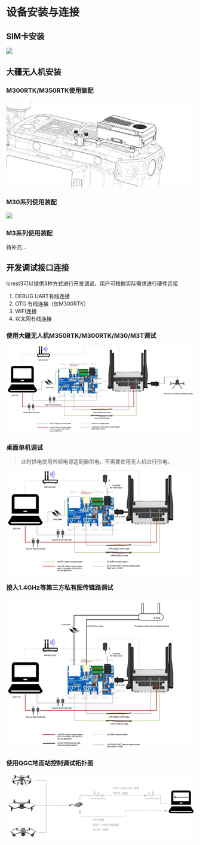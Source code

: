 # 设备安装与连接

## SIM卡安装

![](images/SIM.jpg)
## 大疆无人机安装

### M300RTK/M350RTK使用装配

![M300%20M350](../images/M300%20M350.jpg)



### M30系列使用装配

![](images/M30.jpg)



### M3系列使用装配
待补充...




## 开发调试接口连接
Icrest3可以提供3种方式进行开发调试，用户可根据实际需求进行硬件连接
1. DEBUG UART有线连接
2. OTG 有线连接（仅M300RTK）
3. WIFI连接
4. 以太网有线连接

### 使用大疆无人机M350RTK/M300RTK/M30/M3T调试

![使用大疆无人机M350RTK:M300RTK:M30:M3T调试 ](../images/%E4%BD%BF%E7%94%A8%E5%A4%A7%E7%96%86%E6%97%A0%E4%BA%BA%E6%9C%BAM350RTK:M300RTK:M30:M3T%E8%B0%83%E8%AF%95%20.jpg)

### 桌面单机调试

> 此时供电使用外部电源适配器供电，不需要使用无人机进行供电。

![桌面单机调试](../images/%E6%A1%8C%E9%9D%A2%E5%8D%95%E6%9C%BA%E8%B0%83%E8%AF%95.jpg)

### 接入1.4GHz等第三方私有图传链路调试

![接入1.4GHz等第三方私有图传链路调试](../images/%E6%8E%A5%E5%85%A51.4GHz%E7%AD%89%E7%AC%AC%E4%B8%89%E6%96%B9%E7%A7%81%E6%9C%89%E5%9B%BE%E4%BC%A0%E9%93%BE%E8%B7%AF%E8%B0%83%E8%AF%95.jpg)

### 使用QGC地面站控制调试拓扑图

![使用QGC地面站控制调试拓扑图](../images/%E4%BD%BF%E7%94%A8QGC%E5%9C%B0%E9%9D%A2%E7%AB%99%E6%8E%A7%E5%88%B6%E8%B0%83%E8%AF%95%E6%8B%93%E6%89%91%E5%9B%BE.jpg)
